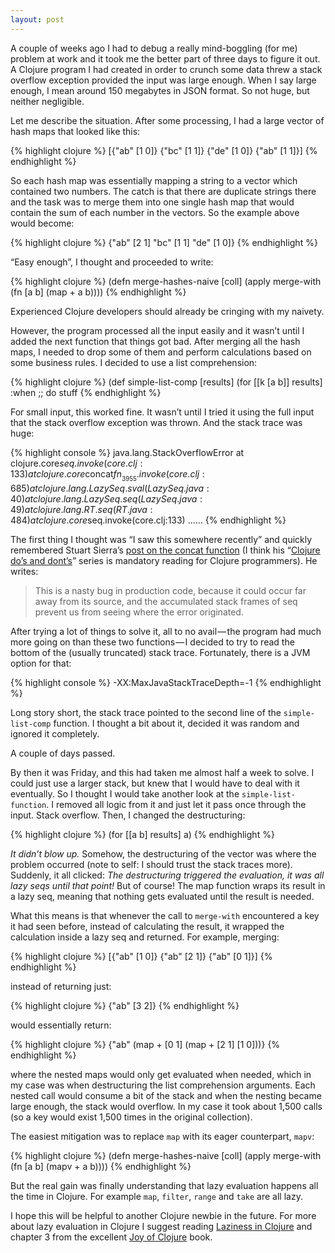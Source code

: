 ```yaml
---
layout: post
---
```

A couple of weeks ago I had to debug a really mind-boggling (for me)
problem at work and it took me the better part of three days to figure
it out. A Clojure program I had created in order to crunch some data
threw a stack overflow exception provided the input was large enough.
When I say large enough, I mean around 150 megabytes in JSON format.
So not huge, but neither negligible.

Let me describe the situation. After some processing, I had a large
vector of hash maps that looked like this:

{% highlight clojure %}
[{"ab" [1 0]} {"bc" [1 1]} {"de" [1 0]} {"ab" [1 1]}]
{% endhighlight %}

So each hash map was essentially mapping a string to a vector which
contained two numbers. The catch is that there are duplicate strings
there and the task was to merge them into one single hash map that
would contain the sum of each number in the vectors. So the example
above would become:

{% highlight clojure %}
{"ab" [2 1] "bc" [1 1] "de" [1 0]}
{% endhighlight %}

“Easy enough”, I thought and proceeded to write:

{% highlight clojure %}
(defn merge-hashes-naive [coll]
  (apply merge-with (fn [a b] (map + a b))))
{% endhighlight %}

Experienced Clojure developers should already be cringing with my
naivety.

However, the program processed all the input easily and it wasn’t until
I added the next function that things got bad. After merging all the
hash maps, I needed to drop some of them and perform calculations based
on some business rules. I decided to use a list comprehension:

{% highlight clojure %}
(def simple-list-comp [results]
  (for [[k [a b]] results]
    :when ;; do stuff
{% endhighlight %}

For small input, this worked fine. It wasn’t until I tried it using
the full input that the stack overflow exception was thrown. And the
stack trace was huge:

{% highlight console %}
java.lang.StackOverflowError
     at clojure.core$seq.invoke(core.clj:133)
     at clojure.core$concat$fn__3955.invoke(core.clj:685)
     at clojure.lang.LazySeq.sval(LazySeq.java:40)
     at clojure.lang.LazySeq.seq(LazySeq.java:49)
     at clojure.lang.RT.seq(RT.java:484)
     at clojure.core$seq.invoke(core.clj:133)
     ......
{% endhighlight %}

The first thing I thought was “I saw this somewhere recently” and
quickly remembered Stuart Sierra’s [post on the concat function](http://stuartsierra.com/2015/04/26/clojure-donts-concat)
(I think his “[Clojure do’s and dont’s](http://stuartsierra.com/tag/dos-and-donts)”
series is mandatory reading for Clojure programmers). He writes:

> This is a nasty bug in production code, because it could occur far
> away from its source, and the accumulated stack frames of seq prevent
> us from seeing where the error originated.

After trying a lot of things to solve it, all to no avail — the program
had much more going on than these two functions — I decided to try to
read the bottom of the (usually truncated) stack trace. Fortunately,
there is a JVM option for that:

{% highlight console %}
-XX:MaxJavaStackTraceDepth=-1
{% endhighlight %}

Long story short, the stack trace pointed to the second line of the
`simple-list-comp` function. I thought a bit about it, decided it was
random and ignored it completely.

A couple of days passed.

By then it was Friday, and this had taken me almost half a week to
solve. I could just use a larger stack, but knew that I would have
to deal with it eventually. So I thought I would take another look at
the `simple-list-function`. I removed all logic from it and just let it
pass once through the input. Stack overflow. Then, I changed the
destructuring:

{% highlight clojure %}
(for [[a b] results] a)
{% endhighlight %}

*It didn’t blow up.* Somehow, the destructuring of the vector was where
the problem occurred (note to self: I should trust the stack traces
more). Suddenly, it all clicked: *The destructuring triggered the
evaluation, it was all lazy seqs until that point!* But of course!
The map function wraps its result in a lazy seq, meaning that nothing
gets evaluated until the result is needed.

What this means is that whenever the call to `merge-with` encountered
a key it had seen before, instead of calculating the result, it wrapped
the calculation inside a lazy seq and returned. For example, merging:

{% highlight clojure %}
[{"ab" [1 0]} {"ab" [2 1]} {"ab" [0 1]}]
{% endhighlight %}

instead of returning just:

{% highlight clojure %}
{"ab" [3 2]}
{% endhighlight %}

would essentially return:

{% highlight clojure %}
{"ab" (map + [0 1] (map + [2 1] [1 0]))}
{% endhighlight %}

where the nested maps would only get evaluated when needed, which in my
case was when destructuring the list comprehension arguments. Each
nested call would consume a bit of the stack and when the nesting
became large enough, the stack would overflow. In my case it took about
1,500 calls (so a key would exist 1,500 times in the original
collection).

The easiest mitigation was to replace `map` with its eager counterpart,
`mapv`:

{% highlight clojure %}
(defn merge-hashes-naive [coll]
  (apply merge-with (fn [a b] (mapv + a b))))
{% endhighlight %}

But the real gain was finally understanding that lazy evaluation
happens all the time in Clojure. For example `map`, `filter`, `range`
and `take` are all lazy.

I hope this will be helpful to another Clojure newbie in the future.
For more about lazy evaluation in Clojure I suggest reading [Laziness in Clojure](http://clojure-doc.org/articles/language/laziness.html)
and chapter 3 from the excellent [Joy of Clojure](https://www.manning.com/books/the-joy-of-clojure-second-edition)
book.

